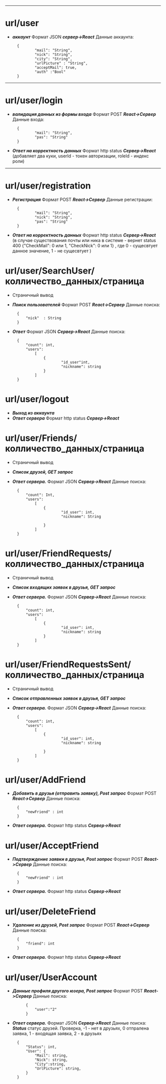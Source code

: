 ----------
# url/user 
- ***аккаунт***
 Формат JSON ***сервер->React***
 Данные аккаунта:


		{ 
				"mail": "String",
				"nick": "String",
				"city": "String",
				"urlPicture" : "String",
				"acceptMail": true,
				"auth" :"Bool"
		}

---
# url/user/login
- ***валидация данных из формы входа***
 Формат POST ***React->Сервер***
 Данные входа:
 

		{ 
				"mail": "String",
				"pas": "String"
		}
			
 
- ***Ответ на корректность данных***
 Формат http status ***Сервер->React***
(добавляет два куки, userId - токен авторизации, roleId - индекс роли)
 
---

# url/user/registration 
- ***Регистрация***
 Формат POST ***React->Сервер***
 Данные регистрации:

		{ 
				"mail": "String",
				"nick": "String",
				"pas": "String"			
		}

- ***Ответ на корректность данных***
 Формат http status ***Сервер->React***
	(в случае существования почты или ника в системе - вернет status 400 {"CheckMail": 0 или 1, "CheckNick": 0 или 1} , где 0 - сущесвтует данное значение, 1 - не сущесвтует )

# url/user/SearchUser/колличеcтво_данных/страница
- Страничный вывод
- ***Поиск пользователей***
 Формат POST ***React->Сервер***
 Данные поиска:

		{
			"nick"	: String
		}

- ***Ответ***
 Формат JSON ***Сервер->React***
 Данные поиска:
 
		{
			"count": int,
			"users": 
				[
					{
							"id_user"int,
							"nickname": string
					}
				]
		}
		
		

# url/user/logout
- ***Выход из аккаунта***
- ***Ответ сервера***
 Формат http status ***Сервер->React***


# url/user/Friends/колличеcтво_данных/страница
- Страничный вывод
- ***Список друзей, GET запрос***
- ***Ответ сервера.***
 Формат JSON ***Сервер->React***
 Данные поиска:
 
		{
			"count": Int,
			"users": 
				[
					{
							"id_user": int,
							"nickname": String

					}
				]
		}

		
		
# url/user/FriendRequests/колличеcтво_данных/страница
- Страничный вывод
- ***Список входящих заявок в друзья, GET запрос***
- ***Ответ сервера.***
 Формат JSON ***Сервер->React***
 Данные поиска:
 
		{
			"count": int,
			"users": 
				[
					{
							"id_user": int,
							"nickname": string
					}
				]
		}

			
# url/user/FriendRequestsSent/колличеcтво_данных/страница
- Страничный вывод
- ***Список отправленных заявок в друзья, GET запрос***
- ***Ответ сервера.***
 Формат JSON ***Сервер->React***
 Данные поиска:
 
		{
			"count": int,
			"users": 
				[
					{
							"id_user": int,
							"nickname": string
						
					}
				]
		}
		
# url/user/AddFriend
- ***Добавить в друзья (отправить заявку), Post запрос***
 Формат POST ***React->Сервер***
 Данные поиска:

		{
			"newFriend"	: int
		}
		
- ***Ответ сервера.***
 Формат http status ***Сервер->React***


		
# url/user/AcceptFriend
- ***Подтверждение заявки в друзья, Post запрос***
 Формат POST ***React->Сервер***
 Данные поиска:

		{
			"newFriend"	: int
		}
		
- ***Ответ сервера.***
 Формат http status  ***Сервер->React***

		
# url/user/DeleteFriend
- ***Удаление из друзей, Post запрос***
 Формат POST ***React->Сервер***
 Данные поиска:

		{
			"friend": int
		}
		
- ***Ответ сервера.***
 Формат http status  ***Сервер->React***
		
# url/user/UserAccount
- ***Данные профиля другого юзера, Post запрос***
 Формат POST ***React->Сервер***
 Данные поиска:

			{
				"user":"2"
			}
		
- ***Ответ сервера.***
 Формат JSON ***Сервер->React***
 Данные поиска:
  ***Status*** cтатус друзей. Проверка,  -1 - нет в друзьях, 0 отпралена заявка, 1 - входящая заявка, 2 - в друзьях
 
		{
			"Status": int,
			"User": {
				"Mail": string,
				"Nick": string,
				"City":string,
				"UrlPicture": string,
			}
		}
		
